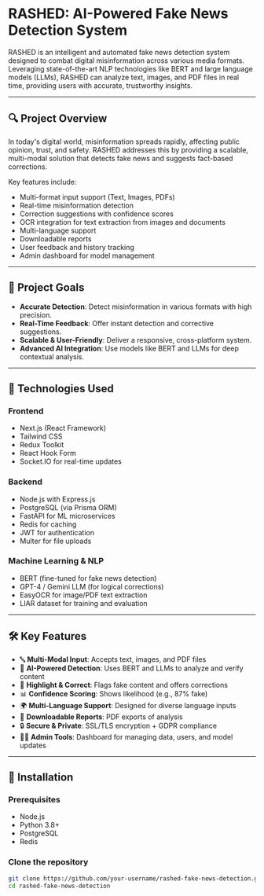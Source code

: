 # RASHED: AI-Powered Fake News Detection System

RASHED is an intelligent and automated fake news detection system designed to combat digital misinformation across various media formats. Leveraging state-of-the-art NLP technologies like BERT and large language models (LLMs), RASHED can analyze text, images, and PDF files in real time, providing users with accurate, trustworthy insights.

---

## 🔍 Project Overview

In today's digital world, misinformation spreads rapidly, affecting public opinion, trust, and safety. RASHED addresses this by providing a scalable, multi-modal solution that detects fake news and suggests fact-based corrections.

Key features include:

- Multi-format input support (Text, Images, PDFs)
- Real-time misinformation detection
- Correction suggestions with confidence scores
- OCR integration for text extraction from images and documents
- Multi-language support
- Downloadable reports
- User feedback and history tracking
- Admin dashboard for model management

---

## 🎯 Project Goals

- **Accurate Detection**: Detect misinformation in various formats with high precision.
- **Real-Time Feedback**: Offer instant detection and corrective suggestions.
- **Scalable & User-Friendly**: Deliver a responsive, cross-platform system.
- **Advanced AI Integration**: Use models like BERT and LLMs for deep contextual analysis.

---

## 🧠 Technologies Used

### Frontend
- Next.js (React Framework)
- Tailwind CSS
- Redux Toolkit
- React Hook Form
- Socket.IO for real-time updates

### Backend
- Node.js with Express.js
- PostgreSQL (via Prisma ORM)
- FastAPI for ML microservices
- Redis for caching
- JWT for authentication
- Multer for file uploads

### Machine Learning & NLP
- BERT (fine-tuned for fake news detection)
- GPT-4 / Gemini LLM (for logical corrections)
- EasyOCR for image/PDF text extraction
- LIAR dataset for training and evaluation

---

## 🛠️ Key Features

- 🔤 **Multi-Modal Input**: Accepts text, images, and PDF files
- 🧠 **AI-Powered Detection**: Uses BERT and LLMs to analyze and verify content
- 📝 **Highlight & Correct**: Flags fake content and offers corrections
- 📊 **Confidence Scoring**: Shows likelihood (e.g., 87% fake)
- 🌍 **Multi-Language Support**: Designed for diverse language inputs
- 📂 **Downloadable Reports**: PDF exports of analysis
- 🔒 **Secure & Private**: SSL/TLS encryption + GDPR compliance
- 🧑‍💼 **Admin Tools**: Dashboard for managing data, users, and model updates

---

## 🚀 Installation

### Prerequisites
- Node.js
- Python 3.8+
- PostgreSQL
- Redis

### Clone the repository
```bash
git clone https://github.com/your-username/rashed-fake-news-detection.git
cd rashed-fake-news-detection
